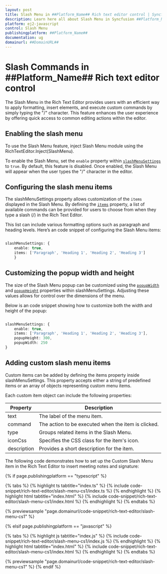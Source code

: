 ```yaml
---
layout: post
title: Slash Menu in ##Platform_Name## Rich text editor control | Syncfusion
description: Learn here all about Slash Menu in Syncfusion ##Platform_Name## Rich text editor control of Syncfusion Essential JS 2 and more.
platform: ej2-javascript
control: Slash Menu
publishingplatform: ##Platform_Name##
documentation: ug
domainurl: ##DomainURL##
---
```


# Slash Commands in ##Platform_Name## Rich text editor control

The Slash Menu in the Rich Text Editor provides users with an efficient way to apply formatting, insert elements, and execute custom commands by simply typing the "/" character. This feature enhances the user experience by offering quick access to common editing actions within the editor.

## Enabling the slash menu

To use the Slash Menu feature, inject Slash Menu module using the RichTextEditor.Inject(SlashMenu).

To enable the Slash Menu, set the `enable` property within [`slashMenuSettings`](https://ej2.syncfusion.com/documentation/api/rich-text-editor/#slashmenusettings) to `true`. By default, this feature is disabled. Once enabled, the Slash Menu will appear when the user types the "/" character in the editor.

## Configuring the slash menu items

The slashMenuSettings property allows customization of the `items` displayed in the Slash Menu. By defining the [`items`](https://ej2.syncfusion.com/documentation/api/rich-text-editor/slashMenuSettingsModel/#items) property, a list of available commands can be provided for users to choose from when they type a slash (/) in the Rich Text Editor.

This list can include various formatting options such as paragraph and heading levels. Here’s an code snippet of configuring the Slash Menu items:

```typescript

slashMenuSettings: {
    enable: true,
    items: ['Paragraph', 'Heading 1', 'Heading 2', 'Heading 3'] 
    }

```

## Customizing the popup width and height

The size of the Slash Menu popup can be customized using the [`popupWidth`](https://ej2.syncfusion.com/documentation/api/rich-text-editor/slashMenuSettingsModel/#popupwidth) and [`popupHeight`](https://ej2.syncfusion.com/documentation/api/rich-text-editor/slashMenuSettingsModel/#popupheight) properties within slashMenuSettings. Adjusting these values allows for control over the dimensions of the menu. 

Below is an code snippet showing how to customize both the width and height of the popup:

```typescript

slashMenuSettings: {
    enable: true,
    items: ['Paragraph', 'Heading 1', 'Heading 2', 'Heading 3'],
    popupHeight: 300,
    popupWidth: 250
}

```

## Adding custom slash menu items

Custom items can be added by defining the items property inside slashMenuSettings. This property accepts either a string of predefined items or an array of objects representing custom menu items.

Each custom item object can include the following properties:

| Property    | Description                                           |
|-------------|-------------------------------------------------------|
| text        | The label of the menu item.                           |
| command     | The action to be executed when the item is clicked.   |
| type        | Groups related items in the Slash Menu.               |
| iconCss     | Specifies the CSS class for the item's icon.          |
| description | Provides a short description for the item.            |


The following code demonstrates how to set up the Custom Slash Menu item in the Rich Text Editor to insert meeting notes and signature:

{% if page.publishingplatform == "typescript" %}

{% tabs %}
{% highlight ts tabtitle="index.ts" %}
{% include code-snippet/rich-text-editor/slash-menu-cs1/index.ts %}
{% endhighlight %}
{% highlight html tabtitle="index.html" %}
{% include code-snippet/rich-text-editor/slash-menu-cs1/index.html %}
{% endhighlight %}
{% endtabs %}

{% previewsample "page.domainurl/code-snippet/rich-text-editor/slash-menu-cs1" %}

{% elsif page.publishingplatform == "javascript" %}

{% tabs %}
{% highlight js tabtitle="index.js" %}
{% include code-snippet/rich-text-editor/slash-menu-cs1/index.js %}
{% endhighlight %}
{% highlight html tabtitle="index.html" %}
{% include code-snippet/rich-text-editor/slash-menu-cs1/index.html %}
{% endhighlight %}
{% endtabs %}

{% previewsample "page.domainurl/code-snippet/rich-text-editor/slash-menu-cs1" %}
{% endif %}
